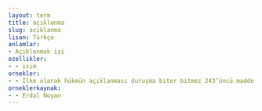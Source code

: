 ```yaml
---
layout: term
title: açıklanma
slug: aciklanma
lisan: Türkçe
anlamlar:
- Açıklanmak işi
ozellikler:
- - isim
ornekler:
- - İlke olarak hükmün açıklanması duruşma biter bitmez 243’üncü madde hükümlerine göre yapılır.
orneklerkaynak:
- - Erdal Noyan
---
```

